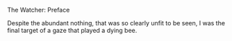 The Watcher: Preface

Despite the abundant nothing,
that was so clearly unfit to be seen,
I was the final target of a gaze
that played a dying bee.
